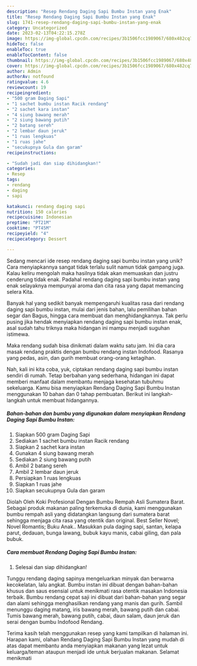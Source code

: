 ```yaml
---
description: "Resep Rendang Daging Sapi Bumbu Instan yang Enak"
title: "Resep Rendang Daging Sapi Bumbu Instan yang Enak"
slug: 1741-resep-rendang-daging-sapi-bumbu-instan-yang-enak
category: Uncategorized
date: 2023-02-13T04:22:15.278Z
image: https://img-global.cpcdn.com/recipes/3b1506fcc1989067/680x482cq70/rendang-daging-sapi-bumbu-instan-foto-resep-utama.jpg
hideToc: false
enableToc: true
enableTocContent: false
thumbnail: https://img-global.cpcdn.com/recipes/3b1506fcc1989067/680x482cq70/rendang-daging-sapi-bumbu-instan-foto-resep-utama.jpg
cover: https://img-global.cpcdn.com/recipes/3b1506fcc1989067/680x482cq70/rendang-daging-sapi-bumbu-instan-foto-resep-utama.jpg
author: Admin
authorAv: notfound
ratingvalue: 4.6
reviewcount: 19
recipeingredient:
- "500 gram Daging Sapi"
- "1 sachet bumbu instan Racik rendang"
- "2 sachet kara instan"
- "4 siung bawang merah"
- "2 siung bawang putih"
- "2 batang sereh"
- "2 lembar daun jeruk"
- "1 ruas lengkuas"
- "1 ruas jahe"
- "secukupnya Gula dan garam"
recipeinstructions:

- "Sudah jadi dan siap dihidangkan!"
categories:
- Resep
tags:
- rendang
- daging
- sapi

katakunci: rendang daging sapi 
nutrition: 150 calories
recipecuisine: Indonesian
preptime: "PT21M"
cooktime: "PT45M"
recipeyield: "4"
recipecategory: Dessert

---
```





Sedang mencari ide resep rendang daging sapi bumbu instan yang unik? Cara menyiapkannya sangat tidak terlalu sulit namun tidak gampang juga. Kalau keliru mengolah maka hasilnya tidak akan memuaskan dan justru cenderung tidak enak. Padahal rendang daging sapi bumbu instan yang enak selayaknya mempunyai aroma dan cita rasa yang dapat memancing selera Kita.





Banyak hal yang sedikit banyak mempengaruhi kualitas rasa dari rendang daging sapi bumbu instan, mulai dari jenis bahan, lalu pemilihan bahan segar dan Bagus, hingga cara membuat dan menghidangkannya. Tak perlu pusing jika hendak menyiapkan rendang daging sapi bumbu instan enak,      asal sudah tahu triknya maka hidangan ini mampu menjadi suguhan istimewa.














Maka rendang sudah bisa dinikmati dalam waktu satu jam. Ini dia cara masak rendang praktis dengan bumbu rendang instan Indofood. Rasanya yang pedas, asin, dan gurih membuat orang-orang ketagihan.






Nah, kali ini kita coba, yuk, ciptakan rendang daging sapi bumbu instan sendiri di rumah. Tetap berbahan yang sederhana, hidangan ini dapat memberi manfaat dalam membantu menjaga kesehatan tubuhmu sekeluarga. Kamu bisa menyiapkan Rendang Daging Sapi Bumbu Instan menggunakan 10 bahan dan 0 tahap pembuatan. Berikut ini langkah-langkah untuk membuat hidangannya.

<!--inarticleads1-->

##### Bahan-bahan dan bumbu yang digunakan dalam menyiapkan Rendang Daging Sapi Bumbu Instan:

1. Siapkan 500 gram Daging Sapi
1. Sediakan 1 sachet bumbu instan Racik rendang
1. Siapkan 2 sachet kara instan
1. Gunakan 4 siung bawang merah
1. Sediakan 2 siung bawang putih
1. Ambil 2 batang sereh
1. Ambil 2 lembar daun jeruk
1. Persiapkan 1 ruas lengkuas
1. Siapkan 1 ruas jahe
1. Siapkan secukupnya Gula dan garam


Diolah Oleh Koki Profesional Dengan Bumbu Rempah Asli Sumatera Barat. Sebagai produk makanan paling terkemuka di dunia, kami menggunakan bumbu rempah asli yang didatangkan langsung dari sumatera barat sehingga menjaga cita rasa yang otentik dan original. Best Seller Novel; Novel Romantis; Buku Anak.. Masukkan pula daging sapi, santan, kelapa parut, dedauan, bunga lawang, bubuk kayu manis, cabai giling, dan pala bubuk. 

<!--inarticleads2-->

##### Cara membuat Rendang Daging Sapi Bumbu Instan:


1. Selesai dan siap dihidangkan!

Tunggu rendang daging sapinya mengeluarkan minyak dan berwarna kecokelatan, lalu angkat. Bumbu instan ini dibuat dengan bahan-bahan khusus dan saus esensial untuk menikmati rasa otentik masakan Indonesia terbaik. Bumbu rendang cepat saji ini dibuat dari bahan-bahan yang segar dan alami sehingga menghasilkan rendang yang manis dan gurih. Sambil menunggu daging matang, iris bawang merah, bawang putih dan cabai. Tumis bawang merah, bawang putih, cabai, daun salam, daun jeruk dan serai dengan bumbu Indofood Rendang. 

Terima kasih telah menggunakan resep yang kami tampilkan di halaman ini. Harapan kami, olahan Rendang Daging Sapi Bumbu Instan yang mudah di atas dapat membantu anda menyiapkan makanan yang lezat untuk keluarga/teman ataupun menjadi ide untuk berjualan makanan. Selamat menikmati
